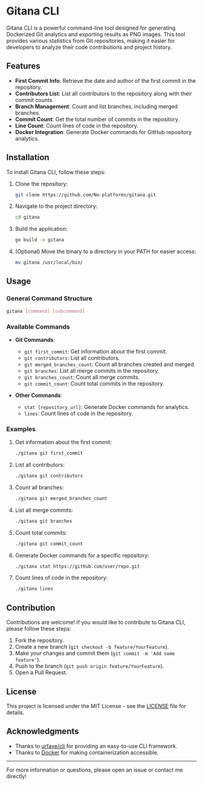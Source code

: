 

# Gitana CLI

Gitana CLI is a powerful command-line tool designed for generating Dockerized Git analytics and exporting results as PNG images. This tool provides various statistics from Git repositories, making it easier for developers to analyze their code contributions and project history.

## Features

- **First Commit Info**: Retrieve the date and author of the first commit in the repository.
- **Contributors List**: List all contributors to the repository along with their commit counts.
- **Branch Management**: Count and list branches, including merged branches.
- **Commit Count**: Get the total number of commits in the repository.
- **Line Count**: Count lines of code in the repository.
- **Docker Integration**: Generate Docker commands for GitHub repository analytics.

## Installation

To install Gitana CLI, follow these steps:

1. Clone the repository:
   ```bash
   git clone https://github.com/No-platforms/gitana.git
   ```

2. Navigate to the project directory:
   ```bash
   cd gitana
   ```

3. Build the application:
   ```bash
   go build -o gitana
   ```

4. (Optional) Move the binary to a directory in your PATH for easier access:
   ```bash
   mv gitana /usr/local/bin/
   ```

## Usage

### General Command Structure

```bash
gitana [command] [subcommand]
```

### Available Commands

- **Git Commands**:
  - `git first_commit`: Get information about the first commit.
  - `git contributors`: List all contributors.
  - `git merged_branches_count`: Count all branches created and merged.
  - `git branches`: List all merge commits in the repository.
  - `git branches_count`: Count all merge commits.
  - `git commit_count`: Count total commits in the repository.

- **Other Commands**:
  - `stat [repository_url]`: Generate Docker commands for analytics.
  - `lines`: Count lines of code in the repository.

### Examples

1. Get information about the first commit:
   ```bash
   ./gitana git first_commit
   ```

2. List all contributors:
   ```bash
   ./gitana git contributors
   ```

3. Count all branches:
   ```bash
   ./gitana git merged_branches_count
   ```

4. List all merge commits:
   ```bash
   ./gitana git branches
   ```

5. Count total commits:
   ```bash
   ./gitana git commit_count
   ```

6. Generate Docker commands for a specific repository:
   ```bash
   ./gitana stat https://github.com/user/repo.git
   ```

7. Count lines of code in the repository:
   ```bash
   ./gitana lines
   ```

## Contribution

Contributions are welcome! If you would like to contribute to Gitana CLI, please follow these steps:

1. Fork the repository.
2. Create a new branch (`git checkout -b feature/YourFeature`).
3. Make your changes and commit them (`git commit -m 'Add some feature'`).
4. Push to the branch (`git push origin feature/YourFeature`).
5. Open a Pull Request.

## License

This project is licensed under the MIT License - see the [LICENSE](LICENSE) file for details.

## Acknowledgments

- Thanks to [urfave/cli](https://github.com/urfave/cli) for providing an easy-to-use CLI framework.
- Thanks to [Docker](https://www.docker.com/) for making containerization accessible.

---

For more information or questions, please open an issue or contact me directly!
```

